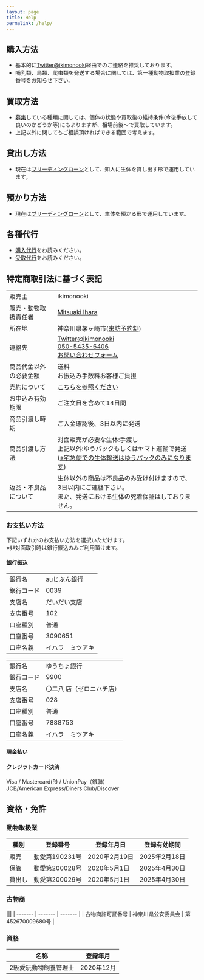 ```yaml
---
layout: page
title: Help
permalink: /help/
---
```


## 購入方法

* 基本的に[Twitter@ikimonooki](https://twitter.com/ikimonooki)経由でのご連絡を推奨しております。
* 哺乳類、鳥類、爬虫類を発送する場合に関しては、第一種動物取扱業の登録番号をお知らせ下さい。

## 買取方法

* [募集](/shopping/purchase-price-list)している種類に関しては、個体の状態や買取後の維持条件(今後手放して良いのかどうか等)にもよりますが、相場前後〜で買取しています。
* 上記以外に関してもご相談頂ければできる範囲で考えます。

## 貸出し方法

* 現在は[ブリーディングローン](/help/breeding-loan)として、知人に生体を貸し出す形で運用しています。

## 預かり方法

* 現在は[ブリーディングローン](/help/breeding-loan)として、生体を預かる形で運用しています。

## 各種代行

* [購入代行](/help/purchase-agency)をお読みください。
* [受取代行](/help/receiving-agency)をお読みください。

## 特定商取引法に基づく表記

|||
| ------- | ------- |
| 販売主 | ikimonooki |
| 販売・動物取扱責任者 | [Mitsuaki Ihara](https://about.me/mitsuaki1229) |
| 所在地 | 神奈川県茅ヶ崎市([来訪予約制](/help/about-reservation-to-come-to-ikimonooki)) |
| 連絡先 | [Twitter@ikimonooki](https://twitter.com/ikimonooki)<br><a href="tel:050-5435-6406">050-5435-6406</a><br>[お問い合わせフォーム](https://docs.google.com/forms/d/e/1FAIpQLSciDNlaG6wREvk-JSGTqiDJhya-Tsjt9Lu2RXWX-ah64RjwEA/viewform) |
| 商品代金以外の必要金額 | 送料<br>お振込み手数料お客様ご負担 |
| 売約について | [こちらを参照ください](/help/sales-contract) |
| お申込み有効期限 | ご注文日を含めて14日間 |
| 商品引渡し時期 | ご入金確認後、3日以内に発送 |
| 商品引渡し方法 | 対面販売が必要な生体:手渡し<br>上記以外:ゆうパックもしくはヤマト運輸で発送<br>([※宅急便での生体輸送はゆうパックのみになります](https://twitter.com/ikimonooki/status/1580355720541007872?s=20&t=QO05ve8vz6uF9NDmsE9TFQ)) |
| 返品・不良品について | 生体以外の商品は不良品のみ受け付けますので、3日以内にご連絡下さい。<br>また、発送における生体の死着保証はしておりません。 |

### お支払い方法

下記いずれかのお支払い方法を選択いただけます。  
※非対面取引時は銀行振込のみご利用頂けます。

#### 銀行振込

|||
| ------- | ------- |
| 銀行名 | auじぶん銀行 |
| 銀行コード | 0039 |
| 支店名 | だいだい支店 |
| 支店番号 | 102 |
| 口座種別 | 普通 |
| 口座番号 | 3090651 |
| 口座名義 | イハラ　ミツアキ |

|||
| ------- | ------- |
| 銀行名 | ゆうちょ銀行 |
| 銀行コード | 9900 |
| 支店名 | 〇二八 店（ゼロニハチ店） |
| 支店番号 | 028 |
| 口座種別 | 普通 |
| 口座番号 | 7888753 |
| 口座名義 | イハラ　ミツアキ |

#### 現金払い

#### クレジットカード決済

Visa / Mastercard(R) / UnionPay（銀聯）  
JCB/American Express/Diners Club/Discover  

## 資格・免許

### 動物取扱業

| 種別 | 登録番号 | 登録年月日 | 登録有効期間 |
| ------- | ------- | ------- | ------- |
| 販売 | 動愛第190231号 | 2020年2月19日 | 2025年2月18日 |
| 保管 | 動愛第200028号 | 2020年5月1日 | 2025年4月30日 |
| 貸出し | 動愛第200029号 | 2020年5月1日 | 2025年4月30日 |

### 古物商

|||
| ------- | ------- | ------- |
| 古物商許可証番号 | 神奈川県公安委員会 | 第452670009680号 |

### 資格

| 名称 | 登録年月 |
| ------- | ------- |
| 2級愛玩動物飼養管理士 | 2020年12月 |
